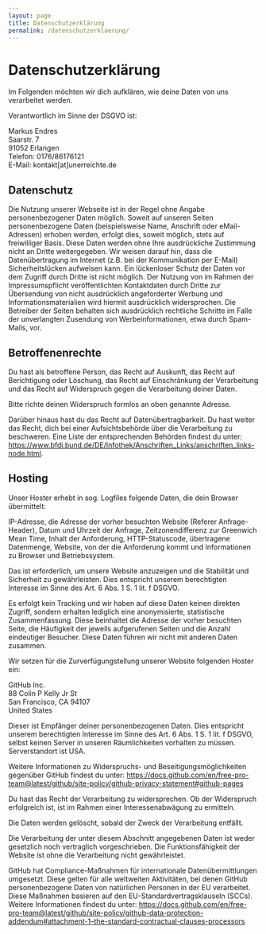```yaml
---
layout: page
title: Datenschutzerklärung
permalink: /datenschutzerklaerung/
---
```

<h1>Datenschutzerklärung</h1>
Im Folgenden möchten wir dich aufklären, wie deine Daten von uns verarbeitet werden.
  
Verantwortlich im Sinne der DSGVO ist:  

Markus Endres  
Saarstr. 7  
91052 Erlangen  
Telefon: 0176/86176121  
E-Mail: kontakt[at]unerreichte.de  

<h2>Datenschutz</h2>

Die Nutzung unserer Webseite ist in der Regel ohne Angabe personenbezogener Daten möglich. Soweit auf unseren Seiten personenbezogene Daten (beispielsweise Name, Anschrift oder eMail-Adressen) erhoben werden, erfolgt dies, soweit möglich, stets auf freiwilliger Basis. Diese Daten werden ohne Ihre ausdrückliche Zustimmung nicht an Dritte weitergegeben.
Wir weisen darauf hin, dass die Datenübertragung im Internet (z.B. bei der Kommunikation per E-Mail) Sicherheitslücken aufweisen kann. Ein lückenloser Schutz der Daten vor dem Zugriff durch Dritte ist nicht möglich.
Der Nutzung von im Rahmen der Impressumspflicht veröffentlichten Kontaktdaten durch Dritte zur Übersendung von nicht ausdrücklich angeforderter Werbung und Informationsmaterialien wird hiermit ausdrücklich widersprochen. Die Betreiber der Seiten behalten sich ausdrücklich rechtliche Schritte im Falle der unverlangten Zusendung von Werbeinformationen, etwa durch Spam-Mails, vor.

<h2>Betroffenenrechte</h2>
Du hast als betroffene Person, das Recht auf Auskunft, das Recht auf Berichtigung oder Löschung, das Recht auf Einschränkung der Verarbeitung und das Recht auf Widerspruch gegen die Verarbeitung deiner Daten.

Bitte richte deinen Widerspruch formlos an oben genannte Adresse.

Darüber hinaus hast du das Recht auf Datenübertragbarkeit. Du hast weiter das Recht, dich bei einer Aufsichtsbehörde über die Verarbeitung zu beschweren. Eine Liste der entsprechenden Behörden findest du unter: <a href="https://www.bfdi.bund.de/DE/Infothek/Anschriften_Links/anschriften_links-node.html" target="_blank">https://www.bfdi.bund.de/DE/Infothek/Anschriften_Links/anschriften_links-node.html</a>.

<h2>Hosting</h2>
Unser Hoster erhebt in sog. Logfiles folgende Daten, die dein Browser übermittelt:

IP-Adresse, die Adresse der vorher besuchten Website (Referer Anfrage-Header), Datum und Uhrzeit der Anfrage, Zeitzonendifferenz zur Greenwich Mean Time, Inhalt der Anforderung, HTTP-Statuscode, übertragene Datenmenge, Website, von der die Anforderung kommt und Informationen zu Browser und Betriebssystem.

Das ist erforderlich, um unsere Website anzuzeigen und die Stabilität und Sicherheit zu gewährleisten. Dies entspricht unserem berechtigten Interesse im Sinne des Art. 6 Abs. 1 S. 1 lit. f DSGVO.

Es erfolgt kein Tracking und wir haben auf diese Daten keinen direkten Zugriff, sondern erhalten lediglich eine anonymisierte, statistische Zusammenfassung. Diese beinhaltet die Adresse der vorher besuchten Seite, die Häufigkeit der jeweils aufgerufenen Seiten und die Anzahl eindeutiger Besucher. Diese Daten führen wir nicht mit anderen Daten zusammen.

Wir setzen für die Zurverfügungstellung unserer Website folgenden Hoster ein:

GitHub Inc.  
88 Colin P Kelly Jr St  
San Francisco, CA 94107  
United States  

Dieser ist Empfänger deiner personenbezogenen Daten. Dies entspricht unserem berechtigten Interesse im Sinne des Art. 6 Abs. 1 S. 1 lit. f DSGVO, selbst keinen Server in unseren Räumlichkeiten vorhalten zu müssen. Serverstandort ist USA.

Weitere Informationen zu Widerspruchs- und Beseitigungsmöglichkeiten gegenüber GitHub findest du unter: <a href="https://docs.github.com/en/free-pro-team@latest/github/site-policy/github-privacy-statement#github-pages" target="_blank">https://docs.github.com/en/free-pro-team@latest/github/site-policy/github-privacy-statement#github-pages</a>

Du hast das Recht der Verarbeitung zu widersprechen. Ob der Widerspruch erfolgreich ist, ist im Rahmen einer Interessenabwägung zu ermitteln.

Die Daten werden gelöscht, sobald der Zweck der Verarbeitung entfällt.

Die Verarbeitung der unter diesem Abschnitt angegebenen Daten ist weder gesetzlich noch vertraglich vorgeschrieben. Die Funktionsfähigkeit der Website ist ohne die Verarbeitung nicht gewährleistet.

GitHub hat Compliance-Maßnahmen für internationale Datenübermittlungen umgesetzt. Diese gelten für alle weltweiten Aktivitäten, bei denen GitHub personenbezogene Daten von natürlichen Personen in der EU verarbeitet. Diese Maßnahmen basieren auf den EU-Standardvertragsklauseln (SCCs). Weitere Informationen findest du unter: <a href="https://docs.github.com/en/free-pro-team@latest/github/site-policy/github-data-protection-addendum#attachment-1–the-standard-contractual-clauses-processors" target="_blank">https://docs.github.com/en/free-pro-team@latest/github/site-policy/github-data-protection-addendum#attachment-1–the-standard-contractual-clauses-processors</a>
